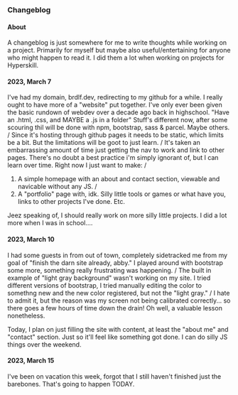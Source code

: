 ### Changeblog

#### About
A changeblog is just somewhere for me to write thoughts while working on a project. Primarily for myself but maybe also useful/entertaining for anyone who might happen to read it. I did them a lot when working on projects for Hyperskill.

#### 2023, March 7
I've had my domain, brdlf.dev, redirecting to my github for a while. I really ought to have more of a "website" put together. I've only ever been given the basic rundown of webdev over a decade ago back in highschool. "Have an .html, .css, and MAYBE a .js in a folder"
Stuff's different now, after some scouring thil will be done with npm, bootstrap, sass & parcel. Maybe others. /
Since it's hosting through github pages it needs to be static, which limits be a bit. But the limitations will be goot to just learn. /
It's taken an embarrassing amount of time just getting the nav to work and link to other pages. There's no doubt a best practice i'm simply ignorant of, but I can learn over time. Right now I just want to make: /
1. A simple homepage with an about and contact section, viewable and navicable without any JS. /
2. A "portfolio" page with, idk. Silly little tools or games or what have you, links to other projects I've done. Etc.

Jeez speaking of, I should really work on more silly little projects. I did a lot more when I was in school....

#### 2023, March 10
I had some guests in from out of town, completely sidetracked me from my goal of "finish the darn site already, abby." I played around with bootstrap some more, something really frustrating was happening. /
The built in example of "light gray background" wasn't working on my site. I tried different versions of bootstrap, I tried manually editing the color to somethng new and the new color registered, but not the "light gray." /
I hate to admit it, but the reason was my screen not being calibrated correctly... so there goes a few hours of time down the drain! Oh well, a valuable lesson nonetheless.

Today, I plan on just filling the site with content, at least the "about me" and "contact" section. Just so it'll feel like something got done. I can do silly JS things over the weekend.

#### 2023, March 15
I've been on vacation this week, forgot that I still haven't finished just the barebones. That's going to happen TODAY.